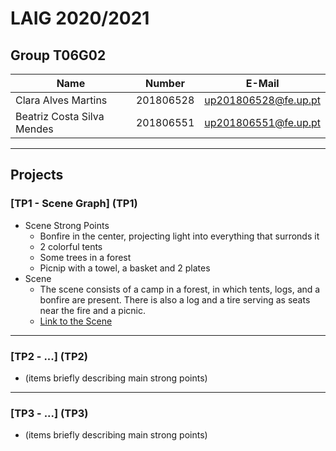 # LAIG 2020/2021

## Group T06G02

| Name                       | Number    | E-Mail              |
| ---------------------------| --------- | --------------------|
| Clara Alves Martins        | 201806528 | up201806528@fe.up.pt|
| Beatriz Costa Silva Mendes | 201806551 | up201806551@fe.up.pt|

----

## Projects

### [TP1 - Scene Graph] (TP1)

- Scene Strong Points
  - Bonfire in the center, projecting light into everything that surronds it
  - 2 colorful tents
  - Some trees in a forest
  - Picnip with a towel, a basket and 2 plates
- Scene
  - The scene consists of a camp in a forest, in which tents, logs, and a bonfire are present. There is also a log and a tire serving as seats near the fire and a picnic.
  - [Link to the Scene](https://git.fe.up.pt/laig/laig-2020-2021/t06/laig-t06-g02/-/blob/master/TP1/scenes/LAIG_TP1_XML_T6G02.xml)

-----

### [TP2 - ...] (TP2)
- (items briefly describing main strong points)

----

### [TP3 - ...] (TP3)
- (items briefly describing main strong points)

